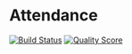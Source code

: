 # Attendance

[![Build Status](https://img.shields.io/travis/aminebenhariz/Attendance/master.svg?style=flat)](https://travis-ci.org/aminebenhariz/Attendance)
[![Quality Score](https://img.shields.io/scrutinizer/g/aminebenhariz/Attendance.svg?style=flat)](https://scrutinizer-ci.com/g/aminebenhariz/Attendance)